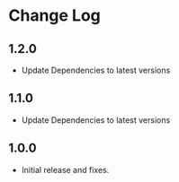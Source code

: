 # Change Log

## 1.2.0

- Update Dependencies to latest versions

## 1.1.0

- Update Dependencies to latest versions

## 1.0.0

- Initial release and fixes.

